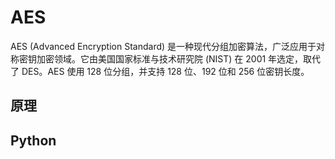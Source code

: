 # AES

AES (Advanced Encryption Standard) 是一种现代分组加密算法，广泛应用于对称密钥加密领域。它由美国国家标准与技术研究院 (NIST) 在 2001 年选定，取代了 DES。AES 使用 128 位分组，并支持 128 位、192 位和 256 位密钥长度。

## 原理


## Python

```py

```